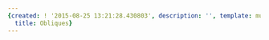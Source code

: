 ```yaml
---
{created: ! '2015-08-25 13:21:28.430803', description: '', template: muscle.html,
  title: Obliques}
---
```

